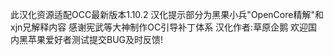 此汉化资源适配OCC最新版本1.10.2
汉化提示部分为黑果小兵"OpenCore精解"和xjn兄解释内容
感谢宪武等大神制作OC引导补丁体系
汉化作者:草原企鹅
欢迎国内黑苹果爱好者测试提交BUG及时反馈!
